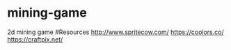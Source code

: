 # mining-game

2d mining game
#Resources http://www.spritecow.com/ https://coolors.co/ https://craftpix.net/
